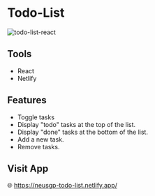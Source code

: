 # Todo-List

![todo-list-react](https://user-images.githubusercontent.com/96746116/189127124-249fc8a7-6b10-4fc9-ba47-e9d9333c9a78.png)

## Tools

-   React
-   Netlify

## Features

-   Toggle tasks
-   Display "todo" tasks at the top of the list.
-   Display "done" tasks at the bottom of the list.
-   Add a new task.
-   Remove tasks.

## Visit App

:globe_with_meridians: https://neusgp-todo-list.netlify.app/
